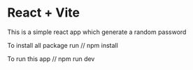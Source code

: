 # React + Vite

This is a simple react app which generate a random password

To install all package run
// npm install

To run this app
// npm run dev

